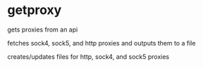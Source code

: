 # getproxy
gets proxies from an api

fetches sock4, sock5, and http proxies and outputs them to a file

creates/updates files for http, sock4, and sock5 proxies
